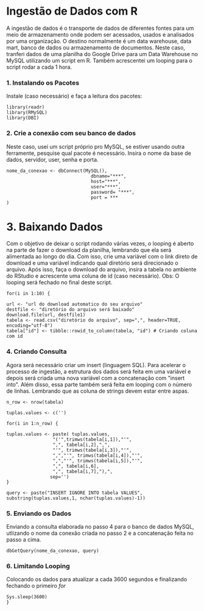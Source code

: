 # Ingestão de Dados com R
A ingestão de dados é o transporte de dados de diferentes fontes para um meio de armazenamento onde podem ser acessados, usados e analisados por uma organização. O destino normalmente é um data warehouse, data mart, banco de dados ou armazenamento de documentos. Neste caso, tranferi dados de uma planilha do Google Drive para um Data Warehouse no MySQL utilizando um script em R. Também acrescentei um looping para o script rodar a cada 1 hora.

### 1. Instalando os Pacotes 
Instale (caso necessário) e faça a leitura dos pacotes:
```
library(readr)
library(RMySQL)
library(DBI)
```

### 2. Crie a conexão com seu banco de dados
Neste caso, usei um script próprio pro MySQL, se estiver usando outra ferramente, pesquise qual pacote é necessário.
Insira o nome da base de dados, servidor, user, senha e porta.
```
nome_da_conexao <- dbConnect(MySQL(),
                               dbname="***",
                               host="***",
                               user="***",
                               password= "***",
                               port = ***
)
```
# 3. Baixando Dados
Com o objetivo de deixar o script rodando várias vezes, o looping é aberto na parte de fazer o download da planilha, lembrando que ela será alimentada ao longo do dia. Com isso, crie uma variável com o link direto de download e uma variável indicando qual diretório será direcionado o arquivo. Após isso, faça o download do arquivo, insira a tabela no ambiente do RStudio e acrescente uma coluna de id (caso necessário).
Obs: O looping será fechado no final deste script.
```
for(i in 1:10) {

url <- "url do download automatico do seu arquivo"
destfile <- "diretório do arquivo será baixado"
download.file(url, destfile1)
tabela <- read.csv("diretório do arquivo", sep=",", header=TRUE, encoding="utf-8")
tabela["id"] <- tibble::rowid_to_column(tabela, "id") # Criando coluna com id
```
### 4. Criando Consulta
Agora será necessário criar um insert (linguagem SQL). Para acelerar o processo de ingestão, a estrutura dos dados será feita em uma variável e depois será criada uma nova variável com a concatenação com "insert into". Além disso, essa parte também será feita em looping com o número de linhas. Lembrando que as coluna de strings devem estar entre aspas.
```
n_row <- nrow(tabela) 

tuplas.values <- c('')

for(i in 1:n_row) {

tuplas.values <- paste( tuplas.values,
                 "('",trimws(tabela[i,1]),"'",
                 ",", tabela[i,2],",",
                 "'", trimws(tabela[i,3]),"'",
                 ",","'", trimws(tabela[i,4]),"'",
                 ",","'", trimws(tabela[i,5]),"'",
                 ",", tabela[i,6],
                 ",", tabela[i,7],"),",
                sep='')
}

query <- paste("INSERT IGNORE INTO tabela VALUES", substring(tuplas.values,1, nchar(tuplas.values)-1))
```
### 5. Enviando os Dados
Enviando a consulta elaborada no passo 4 para o banco de dados MySQL, utlizando o nome da conexão criada no passo 2 e a concatenação feita no passo a cima.
```
dbGetQuery(nome_da_conexao, query)
```
### 6. Limitando Looping
Colocando os dados para atualizar a cada 3600 segundos e finalizando fechando o primeiro *for*
```
Sys.sleep(3600)
}
```
